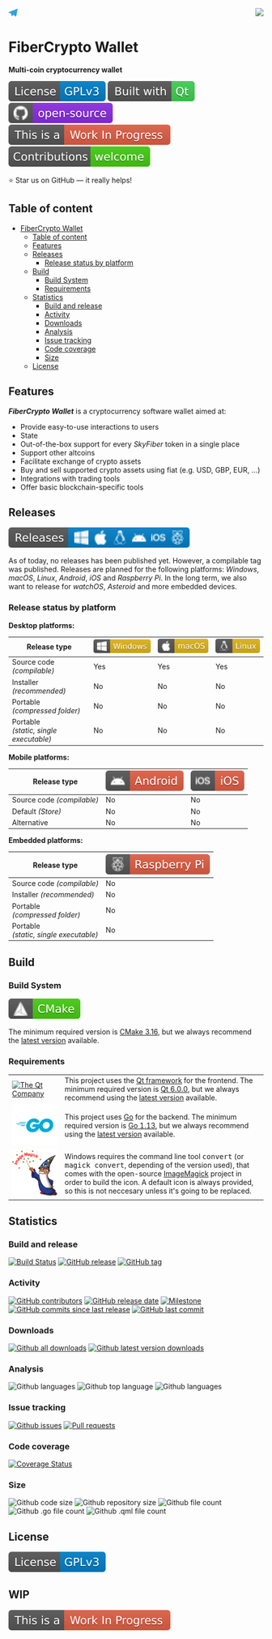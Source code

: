 <a href="https://t.me/fibercrypto"> <img src="resources/images/icons/github-related/telegram.svg" height=18 title="Follow us on Telegram"></a>
<a href="https://github.com/fibercrypto/fibercryptowallet"> <img src="resources/images/icons/appIcon/appIcon.png" height=96 align="right"></a>

# FiberCrypto Wallet

**Multi-coin cryptocurrency wallet**

[![License: GPL v3](resources/images/icons/github-related/license-gplv3.svg)](LICENSE.GPLv3 "GPL v3")
[![Built with Qt](resources/images/icons/github-related/built-with-qt.svg)](https://qt.io "The Qt Company")
[![Open-source](resources/images/icons/github-related/open-source.svg)](https://github.com "Open-source")
[![WIP](resources/images/icons/github-related/wip.svg)](https://github.com/fibercrypto/fibercryptowallet/issues "WIP: Check issues")
[![Contributions welcome](resources/images/icons/github-related/contributions-welcome.svg)](CONTRIBUTING.md "Contributions are welcome")

:star: Star us on GitHub — it really helps!


## Table of content

- [FiberCrypto Wallet](#fibercrypto-wallet)
  - [Table of content](#table-of-content)
  - [Features](#features)
  - [Releases](#releases)
    - [Release status by platform](#release-status-by-platform)
  - [Build](#build)
    - [Build System](#build-system)
    - [Requirements](#requirements)
  - [Statistics](#statistics)
    - [Build and release](#build-and-release)
    - [Activity](#activity)
    - [Downloads](#downloads)
    - [Analysis](#analysis)
    - [Issue tracking](#issue-tracking)
    - [Code coverage](#code-coverage)
    - [Size](#size)
  - [License](#license)


## Features

***FiberCrypto Wallet*** is a cryptocurrency software wallet aimed at:

* Provide easy-to-use interactions to users
* State
* Out-of-the-box support for every *SkyFiber* token in a single place
* Support other altcoins
* Facilitate exchange of crypto assets
* Buy and sell supported crypto assets using fiat (e.g. USD, GBP, EUR, ...)
* Integrations with trading tools
* Offer basic blockchain-specific tools


## Releases

[![Releases](resources/images/icons/github-related/releases.svg)](https://GitHub.com/fibercrypto/fibercryptowallet/releases/ "Releases")

As of today, no releases has been published yet. However, a compilable tag was published. Releases are planned for the following platforms: *Windows*, *macOS*, *Linux*, *Android*, *iOS* and *Raspberry Pi*. In the long term, we also want to release for *watchOS*, *Asteroid* and more embedded devices.

### Release status by platform

**Desktop platforms:**

Release type | ![Win](resources/images/icons/github-related/windows.svg "Windows") | ![mac](resources/images/icons/github-related/macos.svg "macOS") | ![linux](resources/images/icons/github-related/linux.svg "Linux")
-------------------------------------------|--------------------|--------------------|--------------------
Source code *(compilable)*                 | Yes                | Yes                | Yes
Installer *(recommended)*                  | No                 | No                 | No
Portable<br> *(compressed folder)*         | No                 | No                 | No
Portable<br> *(static, single executable)* | No                 | No                 | No

**Mobile platforms:**

Release type | ![droid](resources/images/icons/github-related/android.svg "Android") | ![ios](resources/images/icons/github-related/ios.svg "iOS")
-------------------------------------------|--------------------|--------------------
Source code *(compilable)*                 | No                 | No
Default *(Store)*                          | No                 | No
Alternative                                | No                 | No

**Embedded platforms:**

Release type | ![raspi](resources/images/icons/github-related/raspberry-pi.svg "Raspberry Pi")
-------------------------------------------|--------------------
Source code *(compilable)*                 | No
Installer *(recommended)*                  | No
Portable<br> *(compressed folder)*         | No
Portable<br> *(static, single executable)* | No

## Build


### Build System

[![CMake](resources/images/icons/github-related/cmake.svg)](https://cmake.org/ "CMake")

The minimum required version is [CMake 3.16](https://cmake.org/files/v3.16/ "Download CMake 3.16"), but we always recommend the [latest version](https://cmake.org/download/ "Download CMake") available.


### Requirements

<table>
     <tr><td style="width:90px"><a href="https://qt.io/"><img src="resources/images/icons/qt_logo_green_rgb.svg" title="The Qt Company"></a></td><td>This project uses the <a href="https://www.qt.io/" title="The Qt Company">Qt framework</a> for the frontend. The minimum required version is <a href="https://download.qt.io/archive/qt/6.0/6.0.0/" title="Download Qt 6.0.0">Qt 6.0.0</a>, but we always recommend using the <a href="https://download.qt.io/archive/qt/" title="Download latest version">latest version</a> available.</td></tr>
     <tr><td style="width:90px"><a href="https://golang.org/"><img src="resources/images/icons/github-related/go.svg" title="The Go Programming Language"></a></td><td>This project uses <a href="https://golang.org/" title="The Go Programming Language">Go</a> for the backend. The minimum required version is <a href="https://blog.golang.org/go1.13/" title="Go 1.13 is released - The Go Blog">Go 1.13</a>, but we always recommend using the <a href="https://golang.org/dl/" title="Download latest version">latest version</a> available.</td></tr>
     <tr><td style="width:90px"><a href="https://imagemagick.org/"><img src="resources/images/icons/github-related/image-magick.svg" title="Image Magick"></a></td><td>Windows requires the command line tool <tt>convert</tt> (or <tt>magick convert</tt>, depending of the version used), that comes with the open-source <a href="https://imagemagick.org" title="Image Magick">ImageMagick</a> project in order to build the icon. A default icon is always provided, so this is not neccesary unless it's going to be replaced.</td></tr>
</table>


## Statistics

<!-- TODO: Add localization status -->
<!-- TODO: Add social networks status -->
<!-- TODO: Add funding status -->

### Build and release
[![Build Status](https://img.shields.io/travis/fibercrypto/fibercryptowallet/develop)](https://travis-ci.org/fibercrypto/fibercryptowallet "Build status")
[![GitHub release](https://img.shields.io/github/release/fibercrypto/fibercryptowallet.svg)](https://GitHub.com/fibercrypto/fibercryptowallet/releases/ "Releases")
[![GitHub tag](https://img.shields.io/github/tag/fibercrypto/fibercryptowallet.svg)](https://GitHub.com/fibercrypto/fibercryptowallet/tags/ "Tags")

### Activity
[![GitHub contributors](https://img.shields.io/github/contributors/fibercrypto/fibercryptowallet.svg)](https://GitHub.com/fibercrypto/fibercryptowallet/commit/ "Contributors")
[![GitHub release date](https://img.shields.io/github/release-date/fibercrypto/fibercryptowallet.svg)](https://GitHub.com/fibercrypto/fibercryptowallet/releases/ "Release date")
[![Milestone](https://img.shields.io/github/milestones/progress/fibercrypto/fibercryptowallet/2.svg)](https://github.com/fibercrypto/fibercryptowallet/milestones/2 "Progress of next release")
[![GitHub commits since last release](https://img.shields.io/github/commits-since/fibercrypto/fibercryptowallet/latest/develop.svg)](https://GitHub.com/fibercrypto/fibercryptowallet/commit/ "Commits since last release")
[![GitHub last commit](https://img.shields.io/github/last-commit/fibercrypto/fibercryptowallet.svg)](https://GitHub.com/fibercrypto/fibercryptowallet/commit/ "Last commit")

### Downloads
[![Github all downloads](https://img.shields.io/github/downloads/fibercrypto/fibercryptowallet/total.svg)](https://GitHub.com/fibercrypto/fibercryptowallet/releases/ "All downloads")
[![Github latest version downloads](https://img.shields.io/github/downloads/fibercrypto/fibercryptowallet/latest/total.svg)](https://GitHub.com/fibercrypto/fibercryptowallet/releases/ "Latest version downloads")

### Analysis
![Github languages](https://img.shields.io/github/languages/count/fibercrypto/fibercryptowallet.svg "Languages count")
![Github top language](https://img.shields.io/github/languages/top/fibercrypto/fibercryptowallet.svg "Top language")
![Github languages](https://img.shields.io/scrutinizer/quality/g/fibercrypto/fibercryptowallet/develop.svg "Top language")

### Issue tracking
[![Github issues](https://img.shields.io/github/issues-raw/fibercrypto/fibercryptowallet.svg)](https://githib.com/fibercrypto/fibercryptowallet/issues "Open issues")
[![Pull requests](https://img.shields.io/github/issues-pr-raw/fibercrypto/fibercryptowallet.svg)](https://githib.com/fibercrypto/fibercryptowallet/pr "Open pull requests")

### Code coverage
[![Coverage Status](https://img.shields.io/coveralls/github/fibercrypto/FiberCryptoWallet/develop)](https://coveralls.io/github/fibercrypto/FiberCryptoWallet?branch=develop "Coverage status")

### Size
![Github code size](https://img.shields.io/github/languages/code-size/fibercrypto/fibercryptowallet.svg "Code size")
![Github repository size](https://img.shields.io/github/repo-size/fibercrypto/fibercryptowallet.svg "Repository size")
![Github file count](https://img.shields.io/github/directory-file-count/fibercrypto/fibercryptowallet.svg "File count")
![Github .go file count](https://img.shields.io/github/directory-file-count/fibercrypto/fibercryptowallet/*.svg?color=blue&extension=go&label=.go%20files.svg ".go file count")
![Github .qml file count](https://img.shields.io/github/directory-file-count/fibercrypto/fibercryptowallet/*.svg?color=blue&extension=qml&label=.qml%20files ".qml file count")


## License
[![License: GPL v3](resources/images/icons/github-related/license-gplv3.svg)](LICENSE.GPLv3 "GPL v3")

<h2>
WIP
</h2>

[![WIP](resources/images/icons/github-related/wip.svg)](https://github.com/fibercrypto/fibercryptowallet/issues "WIP: Check issues")
